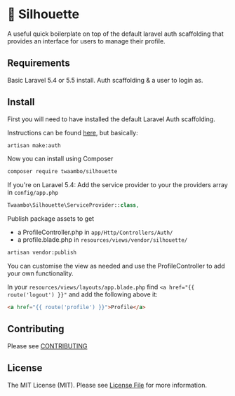# :bust_in_silhouette: Silhouette

 A useful quick boilerplate on top of the default laravel auth scaffolding that provides an interface for users to manage their profile.

## Requirements
Basic Laravel 5.4 or 5.5 install.
Auth scaffolding & a user to login as.

## Install
First you will need to have installed the default Laravel Auth scaffolding.

Instructions can be found [here](https://laravel.com/docs/5.4/authentication#authentication-quickstart), but basically:
``` bash
artisan make:auth
```

Now you can install using Composer
``` bash
composer require twaambo/silhouette
```

If you're on Laravel 5.4:
Add the service provider to your the providers array in `config/app.php`
``` php
Twaambo\Silhouette\ServiceProvider::class,
```

Publish package assets to get 
 - a ProfileController.php in `app/Http/Controllers/Auth/`
 - a profile.blade.php in `resources/views/vendor/silhouette/`
``` bash
artisan vendor:publish
```
You can customise the view as needed and use the ProfileController to add your own functionality.


In your `resources/views/layouts/app.blade.php` find  `<a href="{{ route('logout') }}"` and add the following above it:
``` html
<a href="{{ route('profile') }}">Profile</a>
```

## Contributing

Please see [CONTRIBUTING](CONTRIBUTING.md)

## License

The MIT License (MIT). Please see [License File](LICENSE.md) for more information.

[link-packagist]: https://packagist.org/packages//
[link-author]: https://github.com/twoseats
